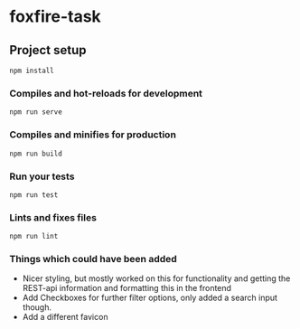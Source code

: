 # foxfire-task

## Project setup
```
npm install
```

### Compiles and hot-reloads for development
```
npm run serve
```

### Compiles and minifies for production
```
npm run build
```

### Run your tests
```
npm run test
```

### Lints and fixes files
```
npm run lint
```

### Things which could have been added
- Nicer styling, but mostly worked on this for functionality and getting the REST-api information and formatting this in the frontend
- Add Checkboxes for further filter options, only added a search input though.
- Add a different favicon